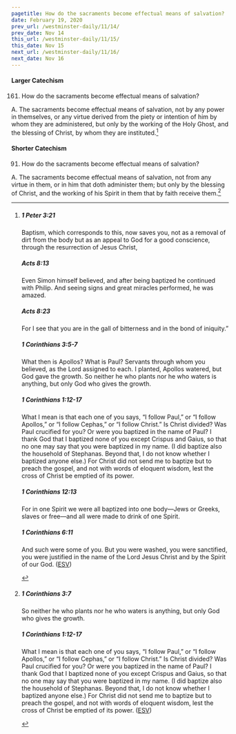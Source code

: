 ```yaml
---
pagetitle: How do the sacraments become effectual means of salvation?
date: February 19, 2020
prev_url: /westminster-daily/11/14/
prev_date: Nov 14
this_url: /westminster-daily/11/15/
this_date: Nov 15
next_url: /westminster-daily/11/16/
next_date: Nov 16
---
```


#### Larger Catechism

161. How do the sacraments become effectual means of salvation?

A. The sacraments become effectual means of salvation, not by any power in themselves, or any virtue derived from the piety or intention of him by whom they are administered, but only by the working of the Holy Ghost, and the blessing of Christ, by whom they are instituted.[^fnref:wlc1]


[^fnref:wlc1]: <div class="esv"><h5>1 Peter 3:21</h5> <div class="esv-text"><p id="p60003021.01-1">Baptism, which corresponds to this, now saves you, not as a removal of dirt from the body but as an appeal to God for a good conscience, through the resurrection of Jesus Christ,</p> </div><h5>Acts 8:13</h5> <div class="esv-text"><p id="p44008013.01-2">Even Simon himself believed, and after being baptized he continued with Philip. And seeing signs and great miracles performed, he was amazed.</p> </div><h5>Acts 8:23</h5> <div class="esv-text"><p id="p44008023.01-3">For I see that you are in the gall of bitterness and in the bond of iniquity.&#8221;</p> </div><h5>1 Corinthians 3:5-7</h5> <div class="esv-text"><p id="p46003005.01-4">What then is Apollos? What is Paul? Servants through whom you believed, as the Lord assigned to each. I planted, Apollos watered, but God gave the growth. So neither he who plants nor he who waters is anything, but only God who gives the growth.</p> </div><h5>1 Corinthians 1:12-17</h5> <div class="esv-text"><p id="p46001012.01-5">What I mean is that each one of you says, &#8220;I follow Paul,&#8221; or &#8220;I follow Apollos,&#8221; or &#8220;I follow Cephas,&#8221; or &#8220;I follow Christ.&#8221; Is Christ divided? Was Paul crucified for you? Or were you baptized in the name of Paul? I thank God that I baptized none of you except Crispus and Gaius, so that no one may say that you were baptized in my name. (I did baptize also the household of Stephanas. Beyond that, I do not know whether I baptized anyone else.) For Christ did not send me to baptize but to preach the gospel, and not with words of eloquent wisdom, lest the cross of Christ be emptied of its power.</p> </div><h5>1 Corinthians 12:13</h5> <div class="esv-text"><p id="p46012013.01-6">For in one Spirit we were all baptized into one body&#8212;Jews or Greeks, slaves or free&#8212;and all were made to drink of one Spirit.</p> </div><h5>1 Corinthians 6:11</h5> <div class="esv-text"><p id="p46006011.01-7">And such were some of you. But you were washed, you were sanctified, you were justified in the name of the Lord Jesus Christ and by the Spirit of our God.  (<a href="http://www.esv.org" class="copyright">ESV</a>)</p> </div> </div>


#### Shorter Catechism

91. How do the sacraments become effectual means of salvation?

A. The sacraments become effectual means of salvation, not from any virtue in them, or in him that doth administer them; but only by the blessing of Christ, and the working of his Spirit in them that by faith receive them.[^fnref:wsc1]


[^fnref:wsc1]: <div class="esv"><h5>1 Corinthians 3:7</h5> <div class="esv-text"><p id="p46003007.01-1">So neither he who plants nor he who waters is anything, but only God who gives the growth.</p> </div><h5>1 Corinthians 1:12-17</h5> <div class="esv-text"><p id="p46001012.01-2">What I mean is that each one of you says, &#8220;I follow Paul,&#8221; or &#8220;I follow Apollos,&#8221; or &#8220;I follow Cephas,&#8221; or &#8220;I follow Christ.&#8221; Is Christ divided? Was Paul crucified for you? Or were you baptized in the name of Paul? I thank God that I baptized none of you except Crispus and Gaius, so that no one may say that you were baptized in my name. (I did baptize also the household of Stephanas. Beyond that, I do not know whether I baptized anyone else.) For Christ did not send me to baptize but to preach the gospel, and not with words of eloquent wisdom, lest the cross of Christ be emptied of its power.  (<a href="http://www.esv.org" class="copyright">ESV</a>)</p> </div> </div>

